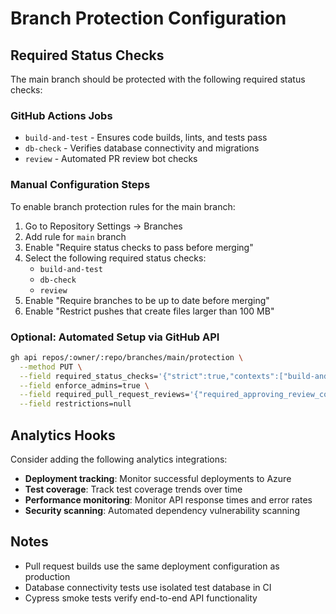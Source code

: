 # Branch Protection Configuration

## Required Status Checks

The main branch should be protected with the following required status checks:

### GitHub Actions Jobs

- `build-and-test` - Ensures code builds, lints, and tests pass
- `db-check` - Verifies database connectivity and migrations
- `review` - Automated PR review bot checks

### Manual Configuration Steps

To enable branch protection rules for the main branch:

1. Go to Repository Settings → Branches
2. Add rule for `main` branch
3. Enable "Require status checks to pass before merging"
4. Select the following required status checks:
   - `build-and-test`
   - `db-check`
   - `review`
5. Enable "Require branches to be up to date before merging"
6. Enable "Restrict pushes that create files larger than 100 MB"

### Optional: Automated Setup via GitHub API

```bash
gh api repos/:owner/:repo/branches/main/protection \
  --method PUT \
  --field required_status_checks='{"strict":true,"contexts":["build-and-test","db-check","review"]}' \
  --field enforce_admins=true \
  --field required_pull_request_reviews='{"required_approving_review_count":1}' \
  --field restrictions=null
```

## Analytics Hooks

Consider adding the following analytics integrations:

- **Deployment tracking**: Monitor successful deployments to Azure
- **Test coverage**: Track test coverage trends over time
- **Performance monitoring**: Monitor API response times and error rates
- **Security scanning**: Automated dependency vulnerability scanning

## Notes

- Pull request builds use the same deployment configuration as production
- Database connectivity tests use isolated test database in CI
- Cypress smoke tests verify end-to-end API functionality
